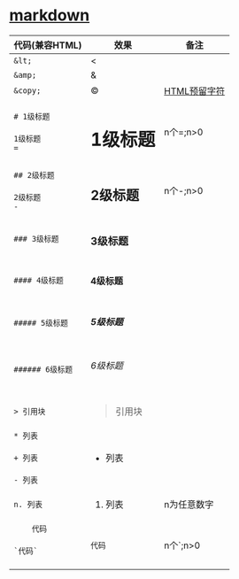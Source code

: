 # [markdown](https://daringfireball.net/projects/markdown/syntax)
|代码(兼容HTML)|效果|备注
|---|---|---
|`&lt;`|&lt;
|`&amp;`|&amp;
|`&copy;`|&copy;|[HTML预留字符](https://www.w3school.com.cn/charsets/ref_html_8859.asp)
|`# 1级标题`<br><br>`1级标题`<br>`=`|<h1>1级标题</h1>|n个=;n>0
|`## 2级标题`<br><br>`2级标题`<br>`-`|<h2>2级标题</h2>|n个-;n>0
|`### 3级标题`|<h3>3级标题</h3>
|`#### 4级标题`|<h4>4级标题</h4>
|`##### 5级标题`|<h5>5级标题</h5>
|`###### 6级标题`|<h6>6级标题</h6>
|`> 引用块`|<blockquote>引用块</blockquote>
|`* 列表`<br><br>`+ 列表`<br><br>`- 列表`|<ul><li>列表</li></ul>
|`n. 列表`|<ol><li>列表</li></ol>|n为任意数字
|`    代码`<br><br><code>\`代码\`</code><br><br>|`代码`|n个\`;n>0
